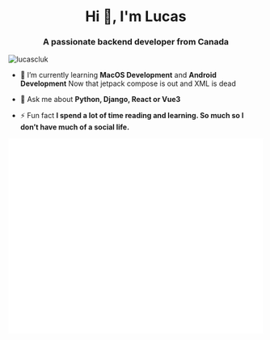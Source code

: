 <h1 align="center">Hi 👋, I'm Lucas</h1>
<h3 align="center">A passionate backend developer from Canada</h3>

<p align="left"> <img src="https://komarev.com/ghpvc/?username=lucascluk" alt="lucascluk" /> </p>

- 🌱 I’m currently learning **MacOS Development** and **Android Development** Now that jetpack compose is out and XML is dead   

- 💬 Ask me about **Python, Django, React or Vue3**


- ⚡ Fun fact **I spend a lot of time reading and learning. So much so I don’t have much of a social life.**


<!-- If you're using "master" as default branch -->
![Metrics](https://github.com/LucasCoderT/LucasCoderT/blob/master/github-metrics.svg)


